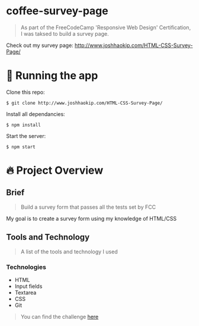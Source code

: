 # coffee-survey-page

> As part of the FreeCodeCamp 'Responsive Web Design' Certification, I was taksed to build a survey page.


Check out my survey page: http://www.joshhaokip.com/HTML-CSS-Survey-Page/


# :running: Running the app

Clone this repo:

```
$ git clone http://www.joshhaokip.com/HTML-CSS-Survey-Page/
```

Install all dependancies:

```
$ npm install
```

Start the server:

```
$ npm start
```

# :fire: Project Overview

## Brief

> Build a survey form that passes all the tests set by FCC

My goal is to create a survey form using my knowledge of HTML/CSS

## Tools and Technology

> A list of the tools and technology I used

### Technologies

- HTML
- Input fields
- Textarea
- CSS
- Git


> You can find the challenge [here](https://www.freecodecamp.org/learn/responsive-web-design/responsive-web-design-projects/build-a-survey-form)
















